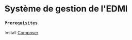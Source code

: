 # Système de gestion de l'EDMI

### `Prerequisites`

   Install [Composer](https://https://getcomposer.org/download/)
